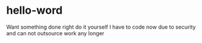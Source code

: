 # hello-word
Want something done right do it yourself
I have to code now due to security and can not outsource work any longer 
